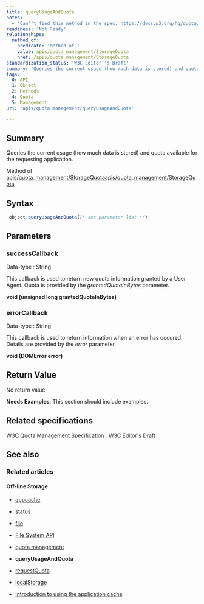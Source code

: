 ```yaml
---
title: queryUsageAndQuota
notes:
  - 'Can''t find this method in the spec: https://dvcs.w3.org/hg/quota/raw-file/tip/Overview.html'
readiness: 'Not Ready'
relationships:
  method_of:
    predicate: 'Method of '
    value: apis/quota_management/StorageQuota
    href: /apis/quota_management/StorageQuota
standardization_status: 'W3C Editor''s Draft'
summary: 'Queries the current usage (how much data is stored) and quota available for the requesting application.'
tags:
  0: API
  1: Object
  2: Methods
  4: Quota
  5: Management
uri: 'apis/quota management/queryUsageAndQuota'

---
```

## Summary

Queries the current usage (how much data is stored) and quota available for the requesting application.

Method of [apis/quota\_management/StorageQuota](/apis/quota_management/StorageQuota)[apis/quota\_management/StorageQuota](/apis/quota_management/StorageQuota)

## Syntax

``` js
 object.queryUsageAndQuota(/* see parameter list */);
```

## Parameters

### successCallback

 Data-type
:   String

 This callback is used to return new quota information granted by a User Agent. Quota is provided by the *grantedQuotaInBytes* parameter.

**void (unsigned long grantedQuotaInBytes)**

### errorCallback

 Data-type
:   String

 This callback is used to return information when an error has occured. Details are provided by the *error* parameter.

**void (DOMError error)**

## Return Value

No return value

**Needs Examples**: This section should include examples.

## Related specifications

[W3C Quota Management Specification](https://dvcs.w3.org/hg/quota/raw-file/tip/Overview.html)
:   W3C Editor's Draft

## See also

### Related articles

#### Off-line Storage

-   [appcache](/apis/appcache)

-   [status](/apis/appcache/ApplicationCache/status)

-   [file](/apis/file)

-   [File System API](/apis/filesystem)

-   [quota management](/apis/quota_management)

-   **queryUsageAndQuota**

-   [requestQuota](/apis/quota_management/requestQuota)

-   [localStorage](/apis/web-storage/Storage/localStorage)

-   [Introduction to using the application cache](/tutorials/appcache_beginner)
